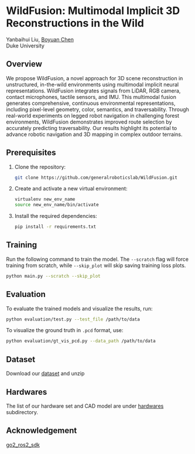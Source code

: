 # WildFusion: Multimodal Implicit 3D Reconstructions in the Wild
Yanbaihui Liu, [Boyuan Chen](http://boyuanchen.com/)
<br>
Duke University
<br>
## Overview
We propose WildFusion, a novel approach for 3D scene reconstruction in unstructured, in-the-wild environments using multimodal implicit neural representations. WildFusion integrates signals from LiDAR, RGB camera, contact microphones, tactile sensors, and IMU. This multimodal fusion generates comprehensive, continuous environmental representations, including pixel-level geometry, color, semantics, and traversability. Through real-world experiments on legged robot navigation in challenging forest environments, WildFusion demonstrates improved route selection by accurately predicting traversability. Our results highlight its potential to advance robotic navigation and 3D mapping in complex outdoor terrains.

## Prerequisites

1. Clone the repository:

    ```bash
    git clone https://github.com/generalroboticslab/WildFusion.git
    ```

2. Create and activate a new virtual environment:

    ```bash
    virtualenv new_env_name
    source new_env_name/bin/activate
    ```

3. Install the required dependencies:

    ```bash
    pip install -r requirements.txt
    ```

## Training

Run the following command to train the model. The `--scratch` flag will force training from scratch, while `--skip_plot` will skip saving training loss plots.

```bash
python main.py --scratch --skip_plot
```


## Evaluation

To evaluate the trained models and visualize the results, run:

```bash
python evaluation/test.py --test_file /path/to/data
```

To visualize the ground truth in `.pcd` format, use:

```bash
python evaluation/gt_vis_pcd.py --data_path /path/to/data
```

## Dataset
Download our [dataset](https://duke.box.com/s/02algnthvx1fb3znt50cdpov7ehgseto) and unzip

## Hardwares
The list of our hardware set and CAD model are under [hardwares](https://github.com/generalroboticslab/WildFusion/tree/main/hardwares) subdirectory.

## Acknowledgement
[go2_ros2_sdk](https://github.com/abizovnuralem/go2_ros2_sdk)
